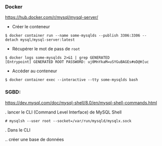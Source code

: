### Docker

https://hub.docker.com/r/mysql/mysql-server/

* Créer le conteneur

```
$ docker container run --name some-mysqlds --publish 3306:3306 --detach mysql/mysql-server:latest
```

* Récupérer le mot de pass de `root`


```
$ docker logs some-mysqlds 2>&1 | grep GENERATED
[Entrypoint] GENERATED ROOT PASSWORD: uj0MnYkaM=uSYGuBAGEs#oD@H[uc
```


* Accéder au conteneur

```
$ docker container exec --interactive --tty some-mysqlds bash
```

### SGBD:

https://dev.mysql.com/doc/mysql-shell/8.0/en/mysql-shell-commands.html

. lancer le CLI (Command Level Interface) de MySQL Shell

```
# mysqlsh --user root --socket=/var/run/mysqld/mysqlx.sock
```


. Dans le CLI

.. créer une base de données


